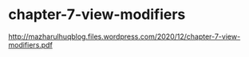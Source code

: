# chapter-7-view-modifiers

http://mazharulhuqblog.files.wordpress.com/2020/12/chapter-7-view-modifiers.pdf
